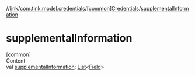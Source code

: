 //[link](../../index.md)/[com.tink.model.credentials](../index.md)/[[common]Credentials](index.md)/[supplementalInformation](supplemental-information.md)



# supplementalInformation  
[common]  
Content  
val [supplementalInformation](supplemental-information.md): [List](https://kotlinlang.org/api/latest/jvm/stdlib/kotlin.collections/-list/index.html)<[Field](../../com.tink.model.misc/[common]-field/index.md)>  



